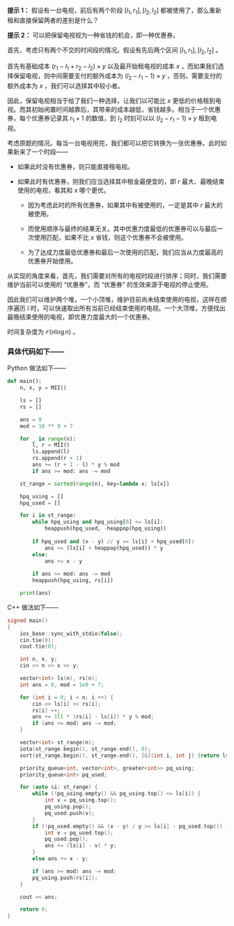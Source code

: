 **提示 1：** 假设有一台电视，前后有两个阶段 $[l_1,r_1],[l_2,l_2]$ 都被使用了，那么重新租和直接保留两者的差别是什么？

**提示 2：** 可以把保留电视视为一种省钱的机会，即一种优惠券。

首先，考虑只有两个不交的时间段的情况。假设有先后两个区间 $[l_1,r_1],[l_2,l_2]$ 。

首先有基础成本 $(r_1-l_1+r_2-l_2)\times y$ 以及最开始租电视的成本 $x$ ，而如果我们选择保留电视，则中间需要支付的额外成本为 $(l_2-r_1-1)\times y$ ，否则，需要支付的额外成本为 $x$ ，我们可以选择其中较小者。

因此，保留电视相当于给了我们一种选择，让我们以可能比 $x$ 更低的价格租到电视。而其初始闲置时间越靠后，其带来的成本越低，省钱越多。相当于一个优惠券，每个优惠券记录其 $r_1+1$ 的数值，到 $l_2$ 时刻可以以 $(l_2-r_1-1)\times y$ 租到电视。

考虑原题的情况。每当一台电视用完，我们都可以把它转换为一张优惠券。此时如果新来了一个时段——

- 如果此时没有优惠券，则只能直接租电视。

- 如果此时有优惠券，则我们应当选择其中租金最便宜的，即 $r$ 最大、最晚结束使用的电视，看其和 $x$ 哪个更优。

    - 因为考虑此时的所有优惠券，如果其中有被使用的，一定是其中 $r$ 最大的被使用。
    
    - 而使用顺序与最终的结果无关。其中优惠力度最低的优惠券可以与最后一次使用匹配，如果不比 $x$ 省钱，则这个优惠券不会被使用。
    
    - 为了达成力度最低优惠券和最后一次使用的匹配，我们应当从力度最高的优惠券开始使用。

从实现的角度来看，首先，我们需要对所有的电视时段进行排序；同时，我们需要维护当前可以使用的 “优惠券”，而 “优惠券” 的生效来源于电视的停止使用。

因此我们可以维护两个堆，一个小顶堆，维护目前尚未结束使用的电视，这样在顺序遍历 $l$ 时，可以快速取出所有当前已经结束使用的电视。一个大顶堆，方便找出最晚结束使用的电视，即优惠力度最大的一个优惠券。

时间复杂度为 $\mathcal{O}(n\log n)$ 。

### 具体代码如下——

Python 做法如下——

```Python []
def main():
    n, x, y = MII()

    ls = []
    rs = []

    ans = 0
    mod = 10 ** 9 + 7

    for _ in range(n):
        l, r = MII()
        ls.append(l)
        rs.append(r + 1)
        ans += (r + 1 - l) * y % mod
        if ans >= mod: ans -= mod

    st_range = sorted(range(n), key=lambda x: ls[x])

    hpq_using = []
    hpq_used = []

    for i in st_range:
        while hpq_using and hpq_using[0] <= ls[i]:
            heappush(hpq_used, -heappop(hpq_using))
        
        if hpq_used and (x - y) // y >= ls[i] + hpq_used[0]:
            ans += (ls[i] + heappop(hpq_used)) * y
        else:
            ans += x - y
        
        if ans >= mod: ans -= mod
        heappush(hpq_using, rs[i])

    print(ans)
```

C++ 做法如下——

```cpp []
signed main()
{
    ios_base::sync_with_stdio(false);
    cin.tie(0);
    cout.tie(0);

    int n, x, y;
    cin >> n >> x >> y;

    vector<int> ls(n), rs(n);
    int ans = 0, mod = 1e9 + 7;

    for (int i = 0; i < n; i ++) {
        cin >> ls[i] >> rs[i];
        rs[i] ++;
        ans += 1ll * (rs[i] - ls[i]) * y % mod;
        if (ans >= mod) ans -= mod;
    }

    vector<int> st_range(n);
    iota(st_range.begin(), st_range.end(), 0);
    sort(st_range.begin(), st_range.end(), [&](int i, int j) {return ls[i] < ls[j];});

    priority_queue<int, vector<int>, greater<int>> pq_using;
    priority_queue<int> pq_used;

    for (auto &i: st_range) {
        while (!pq_using.empty() && pq_using.top() <= ls[i]) {
            int v = pq_using.top();
            pq_using.pop();
            pq_used.push(v);
        }
        if (!pq_used.empty() && (x - y) / y >= ls[i] - pq_used.top()) {
            int v = pq_used.top();
            pq_used.pop();
            ans += (ls[i] - v) * y;
        }
        else ans += x - y;

        if (ans >= mod) ans -= mod;
        pq_using.push(rs[i]);
    }

    cout << ans;

    return 0;
}
```
